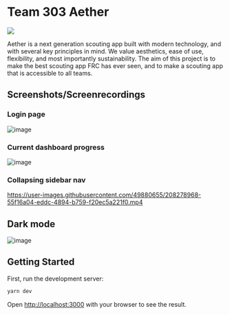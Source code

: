 # Team 303 Aether

<p align="left"> 
  <a href='https://wakatime.com/badge/user/14712074-e7e9-4ac6-91dd-cf3f62547828/project/43999bdc-f89b-4d3f-b311-10bffbb2e245'> 
    <img src='https://wakatime.com/badge/user/14712074-e7e9-4ac6-91dd-cf3f62547828/project/43999bdc-f89b-4d3f-b311-10bffbb2e245.svg'>
  </a>
</p>

Aether is a next generation scouting app built with modern technology, and with several key principles in mind. We value aesthetics, ease of use, flexibility, and most importantly sustainability. The aim of this project is to make the best scouting app FRC has ever seen, and to make a scouting app that is accessible to all teams.

## Screenshots/Screenrecordings

### Login page

![image](https://user-images.githubusercontent.com/49880655/205197658-9824ad68-f2f1-467b-990d-ce55687ef34d.png)

### Current dashboard progress

![image](https://user-images.githubusercontent.com/49880655/208278925-8e399c68-7404-4d00-b5c9-74ae5957c4d0.png)

### Collapsing sidebar nav

https://user-images.githubusercontent.com/49880655/208278968-55f16a04-eddc-4894-b759-f20ec5a221f0.mp4

## Dark mode

![image](https://user-images.githubusercontent.com/49880655/208278992-4fc1f2ab-59b2-4fa7-bec8-727fb395d0ed.png)

## Getting Started

First, run the development server:

```bash
yarn dev
```

Open [http://localhost:3000](http://localhost:3000) with your browser to see the result.
